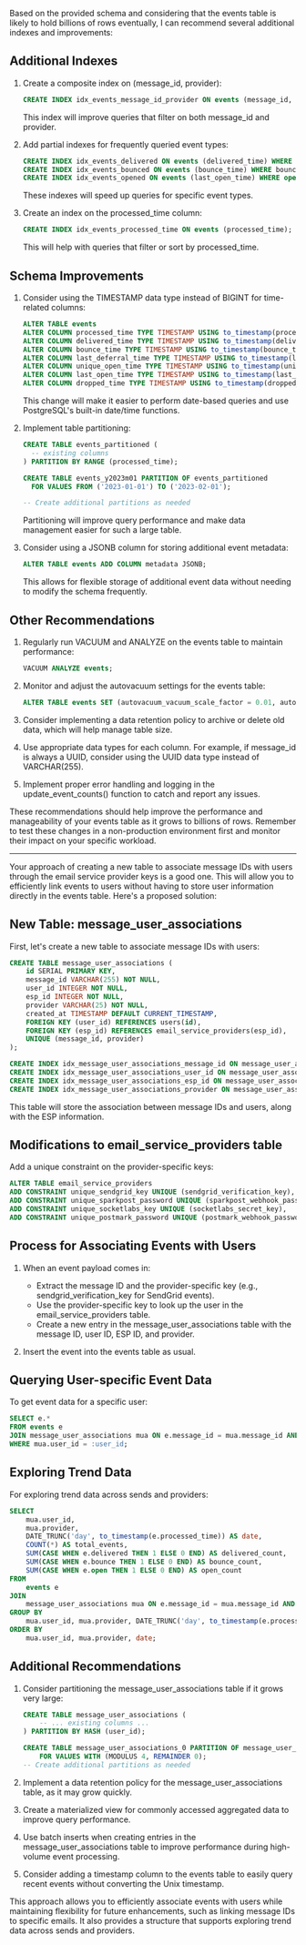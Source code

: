 Based on the provided schema and considering that the events table is likely to hold billions of rows eventually, I can recommend several additional indexes and improvements:

## Additional Indexes

1. Create a composite index on (message_id, provider):
   ```sql
   CREATE INDEX idx_events_message_id_provider ON events (message_id, provider);
   ```
   This index will improve queries that filter on both message_id and provider.

2. Add partial indexes for frequently queried event types:
   ```sql
   CREATE INDEX idx_events_delivered ON events (delivered_time) WHERE delivered = true;
   CREATE INDEX idx_events_bounced ON events (bounce_time) WHERE bounce = true;
   CREATE INDEX idx_events_opened ON events (last_open_time) WHERE open = true;
   ```
   These indexes will speed up queries for specific event types.

3. Create an index on the processed_time column:
   ```sql
   CREATE INDEX idx_events_processed_time ON events (processed_time);
   ```
   This will help with queries that filter or sort by processed_time.

## Schema Improvements

1. Consider using the TIMESTAMP data type instead of BIGINT for time-related columns:
   ```sql
   ALTER TABLE events
   ALTER COLUMN processed_time TYPE TIMESTAMP USING to_timestamp(processed_time),
   ALTER COLUMN delivered_time TYPE TIMESTAMP USING to_timestamp(delivered_time),
   ALTER COLUMN bounce_time TYPE TIMESTAMP USING to_timestamp(bounce_time),
   ALTER COLUMN last_deferral_time TYPE TIMESTAMP USING to_timestamp(last_deferral_time),
   ALTER COLUMN unique_open_time TYPE TIMESTAMP USING to_timestamp(unique_open_time),
   ALTER COLUMN last_open_time TYPE TIMESTAMP USING to_timestamp(last_open_time),
   ALTER COLUMN dropped_time TYPE TIMESTAMP USING to_timestamp(dropped_time);
   ```
   This change will make it easier to perform date-based queries and use PostgreSQL's built-in date/time functions.

2. Implement table partitioning:
   ```sql
   CREATE TABLE events_partitioned (
     -- existing columns
   ) PARTITION BY RANGE (processed_time);

   CREATE TABLE events_y2023m01 PARTITION OF events_partitioned
     FOR VALUES FROM ('2023-01-01') TO ('2023-02-01');

   -- Create additional partitions as needed
   ```
   Partitioning will improve query performance and make data management easier for such a large table.

3. Consider using a JSONB column for storing additional event metadata:
   ```sql
   ALTER TABLE events ADD COLUMN metadata JSONB;
   ```
   This allows for flexible storage of additional event data without needing to modify the schema frequently.

## Other Recommendations

1. Regularly run VACUUM and ANALYZE on the events table to maintain performance:
   ```sql
   VACUUM ANALYZE events;
   ```

2. Monitor and adjust the autovacuum settings for the events table:
   ```sql
   ALTER TABLE events SET (autovacuum_vacuum_scale_factor = 0.01, autovacuum_analyze_scale_factor = 0.005);
   ```

3. Consider implementing a data retention policy to archive or delete old data, which will help manage table size.

4. Use appropriate data types for each column. For example, if message_id is always a UUID, consider using the UUID data type instead of VARCHAR(255).

5. Implement proper error handling and logging in the update_event_counts() function to catch and report any issues.

These recommendations should help improve the performance and manageability of your events table as it grows to billions of rows. Remember to test these changes in a non-production environment first and monitor their impact on your specific workload.

---------------------------------------------------------------------------------

Your approach of creating a new table to associate message IDs with users through the email service provider keys is a good one. This will allow you to efficiently link events to users without having to store user information directly in the events table. Here's a proposed solution:

## New Table: message_user_associations

First, let's create a new table to associate message IDs with users:

```sql
CREATE TABLE message_user_associations (
    id SERIAL PRIMARY KEY,
    message_id VARCHAR(255) NOT NULL,
    user_id INTEGER NOT NULL,
    esp_id INTEGER NOT NULL,
    provider VARCHAR(25) NOT NULL,
    created_at TIMESTAMP DEFAULT CURRENT_TIMESTAMP,
    FOREIGN KEY (user_id) REFERENCES users(id),
    FOREIGN KEY (esp_id) REFERENCES email_service_providers(esp_id),
    UNIQUE (message_id, provider)
);

CREATE INDEX idx_message_user_associations_message_id ON message_user_associations (message_id);
CREATE INDEX idx_message_user_associations_user_id ON message_user_associations (user_id);
CREATE INDEX idx_message_user_associations_esp_id ON message_user_associations (esp_id);
CREATE INDEX idx_message_user_associations_provider ON message_user_associations (provider);
```

This table will store the association between message IDs and users, along with the ESP information.

## Modifications to email_service_providers table

Add a unique constraint on the provider-specific keys:

```sql
ALTER TABLE email_service_providers
ADD CONSTRAINT unique_sendgrid_key UNIQUE (sendgrid_verification_key),
ADD CONSTRAINT unique_sparkpost_password UNIQUE (sparkpost_webhook_password),
ADD CONSTRAINT unique_socketlabs_key UNIQUE (socketlabs_secret_key),
ADD CONSTRAINT unique_postmark_password UNIQUE (postmark_webhook_password);
```

## Process for Associating Events with Users

1. When an event payload comes in:
   - Extract the message ID and the provider-specific key (e.g., sendgrid_verification_key for SendGrid events).
   - Use the provider-specific key to look up the user in the email_service_providers table.
   - Create a new entry in the message_user_associations table with the message ID, user ID, ESP ID, and provider.

2. Insert the event into the events table as usual.

## Querying User-specific Event Data

To get event data for a specific user:

```sql
SELECT e.*
FROM events e
JOIN message_user_associations mua ON e.message_id = mua.message_id AND e.provider = mua.provider
WHERE mua.user_id = :user_id;
```

## Exploring Trend Data

For exploring trend data across sends and providers:

```sql
SELECT 
    mua.user_id,
    mua.provider,
    DATE_TRUNC('day', to_timestamp(e.processed_time)) AS date,
    COUNT(*) AS total_events,
    SUM(CASE WHEN e.delivered THEN 1 ELSE 0 END) AS delivered_count,
    SUM(CASE WHEN e.bounce THEN 1 ELSE 0 END) AS bounce_count,
    SUM(CASE WHEN e.open THEN 1 ELSE 0 END) AS open_count
FROM 
    events e
JOIN 
    message_user_associations mua ON e.message_id = mua.message_id AND e.provider = mua.provider
GROUP BY 
    mua.user_id, mua.provider, DATE_TRUNC('day', to_timestamp(e.processed_time))
ORDER BY 
    mua.user_id, mua.provider, date;
```

## Additional Recommendations

1. Consider partitioning the message_user_associations table if it grows very large:

   ```sql
   CREATE TABLE message_user_associations (
       -- ... existing columns ...
   ) PARTITION BY HASH (user_id);

   CREATE TABLE message_user_associations_0 PARTITION OF message_user_associations
       FOR VALUES WITH (MODULUS 4, REMAINDER 0);
   -- Create additional partitions as needed
   ```

2. Implement a data retention policy for the message_user_associations table, as it may grow quickly.

3. Create a materialized view for commonly accessed aggregated data to improve query performance.

4. Use batch inserts when creating entries in the message_user_associations table to improve performance during high-volume event processing.

5. Consider adding a timestamp column to the events table to easily query recent events without converting the Unix timestamp.

This approach allows you to efficiently associate events with users while maintaining flexibility for future enhancements, such as linking message IDs to specific emails. It also provides a structure that supports exploring trend data across sends and providers.